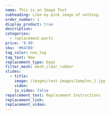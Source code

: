 ```yaml
---
name: This is an Image Test
subheading: Like my pink image of nothing
order_number: 1
display_product: true
description:
categories:
  - replacement-parts
price: '9.99'
sku: '#64780'
tag_color: new_tag
tag_text: New
replacement_type: bags
filter_mesh: mesh_clear_rubber
slides:
  - title:
    image: /images/test-images/Samples_1.jpg
    video:
    is_video: false
repalcement_text: Replacement Instructions
replacement_link:
replacement_video:
---
```

